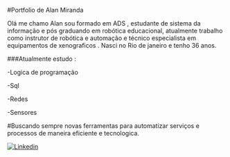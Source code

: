 #Portfolio de Alan Miranda 

Olá me chamo Alan sou formado em ADS , estudante de sistema da informação e pós graduando em robótica educacional, atualmente trabalho como instrutor de robótica e automação e técnico especialista em equipamentos de xenograficos . 
Nasci no Rio de janeiro e tenho 36 anos.

###Atualmente estudo :

-Logica de programação

-Sql 

-Redes

-Sensores

#Buscando sempre novas ferramentas para automatizar serviços e processos de maneira eficiente e tecnologica.  


[![Linkedin](https://blogger.googleusercontent.com/img/a/AVvXsEizpY9pNv2V4WSyufOBvFAhHCi4Vm5MS8cmEtkmzGnAF3Dps-J7Aegg6j6BoIqwsWVTK10M6KDArz3GHSp2AwRHgOCwwvGaqjovvBg9PV_LZhaQeeTcAuLW_j2VLFqtI0RrXtYYTbzAhw0pLayFl2mJ-jRVUBiJ5Y2M32h1dM4Yc-9K3GN8RuuTWyyF1w)](https://www.linkedin.com/in/alanmirandarj)
